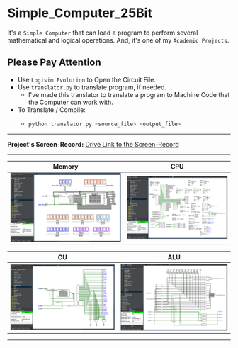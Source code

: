 # Simple_Computer_25Bit

It's a `Simple Computer` that can load a program to perform several mathematical and logical operations. And, it's one of my `Academic Projects`.

## Please Pay Attention

- Use `Logisim Evolution` to Open the Circuit File.
- Use `translator.py` to translate program, if needed.
  - I've made this translator to translate a program to Machine Code that the Computer can work with.
- To Translate / Compile:
  - ```bash
    python translator.py <source_file> <output_file>
    ```

---

**Project's Screen-Record:** [Drive Link to the Screen-Record](https://drive.google.com/file/d/1iLuADe-lf7iD0OSO_f_PVGhQZaHBNhHF/view?usp=sharing)

---

| Memory | CPU |
| ------ | --- |
| ![ALU](./Screenshots/Memory.png) | ![ALU](./Screenshots/CPU.png) |

| CU | ALU |
| ------ | --- |
| ![ALU](./Screenshots/CU.png) | ![ALU](./Screenshots/ALU.png) |

---
